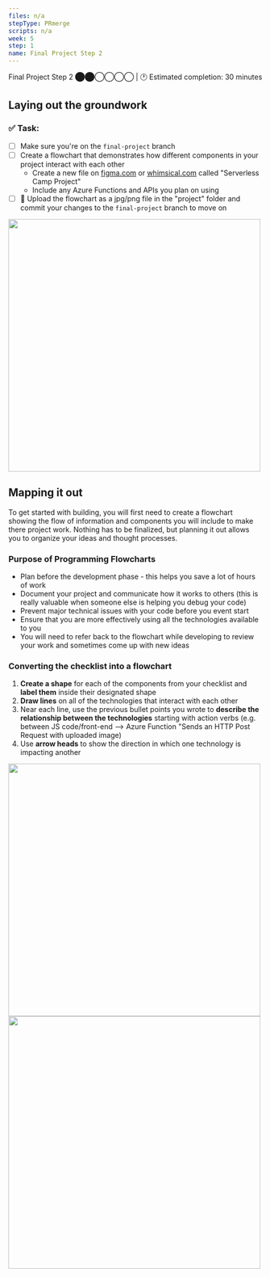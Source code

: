 ```yaml
---
files: n/a
stepType: PRmerge
scripts: n/a
week: 5
step: 1
name: Final Project Step 2
---
```

Final Project Step 2 ⬤⬤◯◯◯◯ | 🕐 Estimated completion: 30 minutes

## Laying out the groundwork

### ✅  Task:
- [ ] Make sure you're on the `final-project` branch
- [ ] Create a flowchart that demonstrates how different components in your project interact with each other
    - Create a new file on [figma.com](figma.com) or [whimsical.com](whimsical.com) called "Serverless Camp Project"
    - Include any Azure Functions and APIs you plan on using
- [ ] 🚀 Upload the flowchart as a jpg/png file in the "project" folder and commit your changes to the `final-project` branch to move on

<img src="https://user-images.githubusercontent.com/28051494/112170356-3daa2d80-8bb0-11eb-9564-b49a53a8029d.png" width=500/>

## Mapping it out

To get started with building, you will first need to create a flowchart showing the flow of information and components you will include to make there project work. Nothing has to be finalized, but planning it out allows you to organize your ideas and thought processes.

### Purpose of Programming Flowcharts

- Plan before the development phase - this helps you save a lot of hours of work
- Document your project and communicate how it works to others (this is really valuable when someone else is helping you debug your code)
- Prevent major technical issues with your code before you event start
- Ensure that you are more effectively using all the technologies available to you
- You will need to refer back to the flowchart while developing to review your work and sometimes come up with new ideas

### Converting the checklist into a flowchart
1. **Create a shape** for each of the components from your checklist and **label them** inside their designated shape
2. **Draw lines** on all of the technologies that interact with each other
3. Near each line, use the previous bullet points you wrote to **describe the relationship between the technologies** starting with action verbs (e.g. between JS code/front-end --> Azure Function "Sends an HTTP Post Request with uploaded image)
4. Use **arrow heads** to show the direction in which one technology is impacting another

<img src="https://user-images.githubusercontent.com/28051494/112161497-7219eb80-8ba8-11eb-931c-b94268451e5a.png" width=500/>

<img src="https://user-images.githubusercontent.com/69332964/99191176-01198180-2739-11eb-9889-872822df6bd8.png" width=500/>
